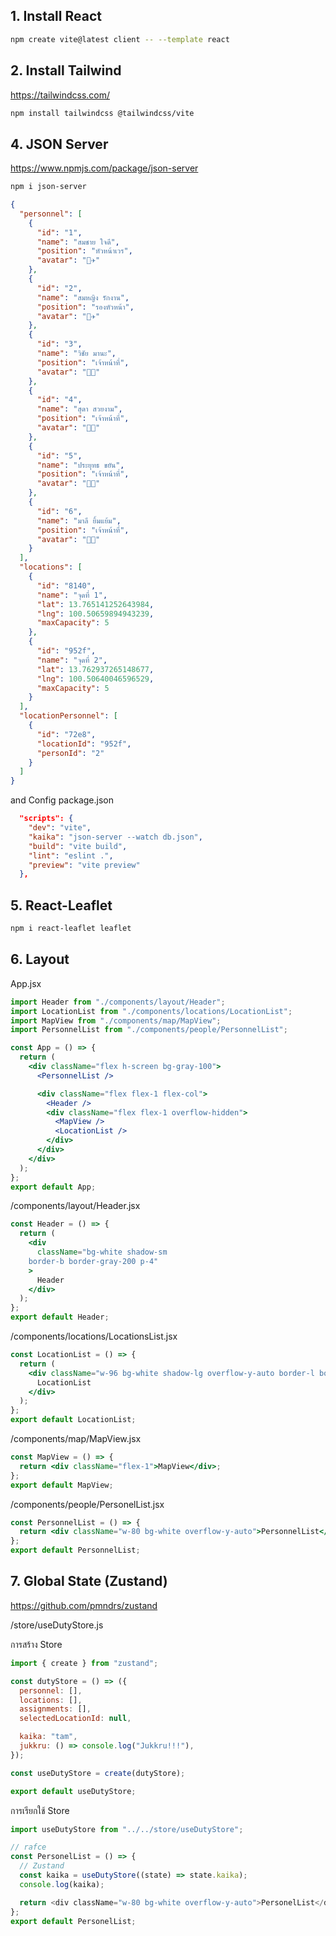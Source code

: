 ## 1. Install React

```bash
npm create vite@latest client -- --template react
```

## 2. Install Tailwind

https://tailwindcss.com/

```bash
npm install tailwindcss @tailwindcss/vite
```

## 4. JSON Server

https://www.npmjs.com/package/json-server

```bash
npm i json-server
```

```json
{
  "personnel": [
    {
      "id": "1",
      "name": "สมชาย ใจดี",
      "position": "หัวหน้าเวร",
      "avatar": "👨‍✈️"
    },
    {
      "id": "2",
      "name": "สมหญิง รักงาน",
      "position": "รองหัวหน้า",
      "avatar": "👩‍✈️"
    },
    {
      "id": "3",
      "name": "วิชัย มานะ",
      "position": "เจ้าหน้าที่",
      "avatar": "👨‍💼"
    },
    {
      "id": "4",
      "name": "สุดา สวยงาม",
      "position": "เจ้าหน้าที่",
      "avatar": "👩‍💼"
    },
    {
      "id": "5",
      "name": "ประยุทธ ขยัน",
      "position": "เจ้าหน้าที่",
      "avatar": "👨‍🔧"
    },
    {
      "id": "6",
      "name": "มาลี ยิ้มแย้ม",
      "position": "เจ้าหน้าที่",
      "avatar": "👩‍🔧"
    }
  ],
  "locations": [
    {
      "id": "8140",
      "name": "จุดที่ 1",
      "lat": 13.765141252643984,
      "lng": 100.50659894943239,
      "maxCapacity": 5
    },
    {
      "id": "952f",
      "name": "จุดที่ 2",
      "lat": 13.762937265148677,
      "lng": 100.50640046596529,
      "maxCapacity": 5
    }
  ],
  "locationPersonnel": [
    {
      "id": "72e8",
      "locationId": "952f",
      "personId": "2"
    }
  ]
}
```

and Config package.json

```json
  "scripts": {
    "dev": "vite",
    "kaika": "json-server --watch db.json",
    "build": "vite build",
    "lint": "eslint .",
    "preview": "vite preview"
  },
```

## 5. React-Leaflet

```bash
npm i react-leaflet leaflet
```

## 6. Layout

App.jsx

```jsx
import Header from "./components/layout/Header";
import LocationList from "./components/locations/LocationList";
import MapView from "./components/map/MapView";
import PersonnelList from "./components/people/PersonnelList";

const App = () => {
  return (
    <div className="flex h-screen bg-gray-100">
      <PersonnelList />

      <div className="flex flex-1 flex-col">
        <Header />
        <div className="flex flex-1 overflow-hidden">
          <MapView />
          <LocationList />
        </div>
      </div>
    </div>
  );
};
export default App;
```

/components/layout/Header.jsx

```jsx
const Header = () => {
  return (
    <div
      className="bg-white shadow-sm 
    border-b border-gray-200 p-4"
    >
      Header
    </div>
  );
};
export default Header;
```

/components/locations/LocationsList.jsx

```jsx
const LocationList = () => {
  return (
    <div className="w-96 bg-white shadow-lg overflow-y-auto border-l border-gray-200">
      LocationList
    </div>
  );
};
export default LocationList;
```

/components/map/MapView.jsx

```jsx
const MapView = () => {
  return <div className="flex-1">MapView</div>;
};
export default MapView;
```

/components/people/PersonelList.jsx

```jsx
const PersonnelList = () => {
  return <div className="w-80 bg-white overflow-y-auto">PersonnelList</div>;
};
export default PersonnelList;
```

## 7. Global State (Zustand)

https://github.com/pmndrs/zustand

/store/useDutyStore.js

การสร้าง Store

```js
import { create } from "zustand";

const dutyStore = () => ({
  personnel: [],
  locations: [],
  assignments: [],
  selectedLocationId: null,

  kaika: "tam",
  jukkru: () => console.log("Jukkru!!!"),
});

const useDutyStore = create(dutyStore);

export default useDutyStore;
```

การเรียกใช้ Store

```js
import useDutyStore from "../../store/useDutyStore";

// rafce
const PersonelList = () => {
  // Zustand
  const kaika = useDutyStore((state) => state.kaika);
  console.log(kaika);

  return <div className="w-80 bg-white overflow-y-auto">PersonelList</div>;
};
export default PersonelList;
```

